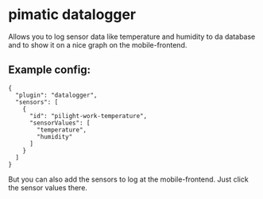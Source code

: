 pimatic datalogger
=======================

Allows you to log sensor data like temperature and humidity to da database and to show it on 
a nice graph on the mobile-frontend.

Example config:
---------------

    {
      "plugin": "datalogger",
      "sensors": [
        {
          "id": "pilight-work-temperature",
          "sensorValues": [
            "temperature",
            "humidity"
          ]
        }
      ]
    }

But you can also add the sensors to log at the mobile-frontend. Just click the sensor values there.